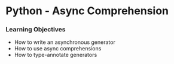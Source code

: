 # Python - Async Comprehension

### Learning Objectives

 - How to write an asynchronous generator
 - How to use async comprehensions
 - How to type-annotate generators